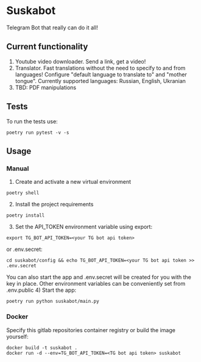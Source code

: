 # Suskabot
Telegram Bot that really can do it all!

## Current functionality
1) Youtube video downloader. Send a link, get a video!
2) Translator. Fast translations without the need to specify to and from languages! Configure "default language to translate to" and "mother tongue". Currently supported languages: Russian, English, Ukranian
3) TBD: PDF manipulations

## Tests
To run the tests use:
```shell
poetry run pytest -v -s
```

## Usage

### Manual 
1) Create and activate a new virtual environment
``` shell
poetry shell
```
2) Install the project requirements
``` shell
poetry install
```
3) Set the API_TOKEN environment variable using export:
``` shell
export TG_BOT_API_TOKEN=<your TG bot api token>
```
or .env.secret:
``` shell
cd suskabot/config && echo TG_BOT_API_TOKEN=<your TG bot api token >> .env.secret
```
You can also start the app and .env.secret will be created for you with the key in place. 
Other environment variables can be conveniently set from .env.public
4) Start the app:
```shell
poetry run python suskabot/main.py
```

### Docker 
Specify this gitlab repositories container registry or build the image yourself:
 ``` shell
 docker build -t suskabot .
 docker run -d --env=TG_BOT_API_TOKEN=<TG bot api token> suskabot
 ```
